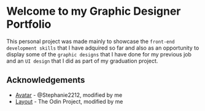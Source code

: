 # Welcome to my Graphic Designer Portfolio
This personal project was made mainly to showcase the `front-end development skills` that I have adquired so far and also as an opportunity to display some of the `graphic designs` that I have done for my previous job and an `UI design` that I did as part of my graduation project.

## Acknowledgements
 - [Avatar](https://www.freepik.es/stephanie2212) - @Stephanie2212, modified by me
 - [Layout](https://www.theodinproject.com/paths/foundations/courses/foundations/lessons/landing-page) - The Odin Project, modified by me